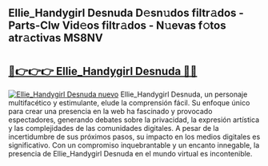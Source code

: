 ## Ellie_Handygirl Desnuda D𝚎sn𝚞dos filtr𝚊dos - Parts-Clw Vid𝚎os filtr𝚊dos - N𝚞evas f𝚘tos atr𝚊ctivas MS8NV

# <h2><a href="http://mbaj14.tromn.icu/?c=Ellie_Handygirl+Desnuda">🔗👉👉👉 Ellie_Handygirl Desnuda 🔗🔗</a></h2>

[![Ellie_Handygirl Desnuda nuevo](https://i.imgur.com/pEAQMta.gif)](http://mbaj14.tromn.icu/?c=Ellie_Handygirl+Desnuda)
Ellie_Handygirl Desnuda, un personaje multifacético y estimulante, elude la comprensión fácil. Su enfoque único para crear una presencia en la web ha fascinado y provocado espectadores, generando debates sobre la privacidad, la expresión artística y las complejidades de las comunidades digitales. A pesar de la incertidumbre de sus próximos pasos, su impacto en los medios digitales es significativo. Con un compromiso inquebrantable y un encanto innegable, la presencia de Ellie_Handygirl Desnuda en el mundo virtual es incontenible.

